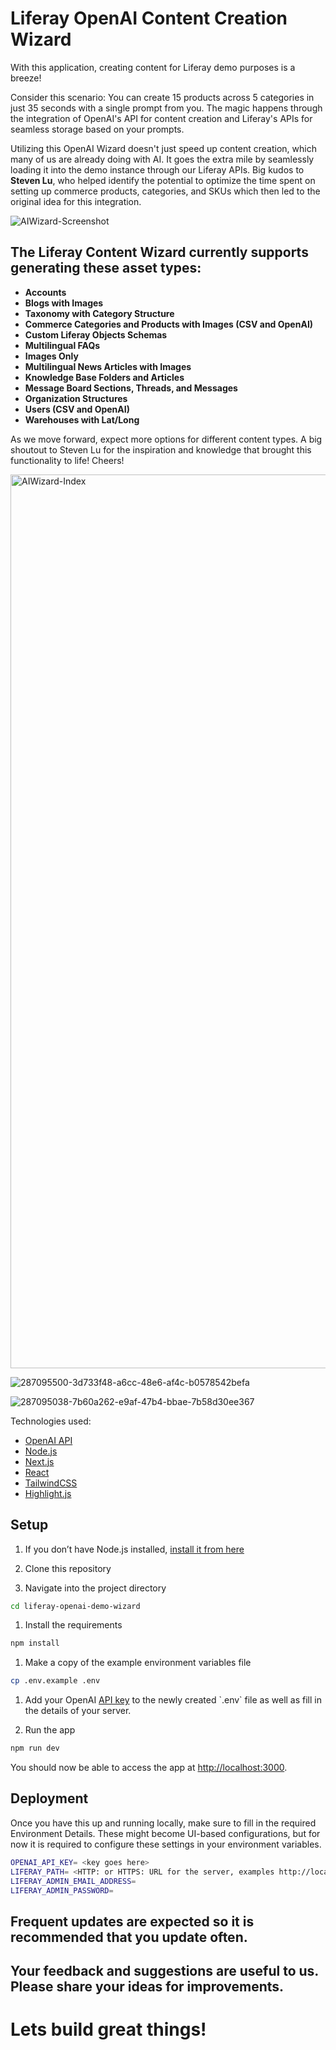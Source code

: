 # Liferay OpenAI Content Creation Wizard 

With this application, creating content for Liferay demo purposes is a breeze!

Consider this scenario: You can create 15 products across 5 categories in just 35 seconds with a single prompt from you. The magic happens through the integration of OpenAI's API for content creation and Liferay's APIs for seamless storage based on your prompts.

Utilizing this OpenAI Wizard doesn't just speed up content creation, which many of us are already doing with AI. It goes the extra mile by seamlessly loading it into the demo instance through our Liferay APIs. Big kudos to **Steven Lu**, who helped identify the potential to optimize the time spent on setting up commerce products, categories, and SKUs which then led to the original idea for this integration.
  
![AIWizard-Screenshot](https://github.com/weskempa-liferay/liferay-openai-demo-wizard/assets/68334638/eafd4327-492c-4fcf-81e8-2d3abfa9f8f7)

## The Liferay Content Wizard currently supports generating these asset types: 

- **Accounts**
- **Blogs with Images**
- **Taxonomy with Category Structure**
- **Commerce Categories and Products with Images (CSV and OpenAI)**
- **Custom Liferay Objects Schemas**
- **Multilingual FAQs**
- **Images Only**
- **Multilingual News Articles with Images**
- **Knowledge Base Folders and Articles**
- **Message Board Sections, Threads, and Messages**
- **Organization Structures**
- **Users (CSV and OpenAI)**
- **Warehouses with Lat/Long**

As we move forward, expect more options for different content types. A big shoutout to Steven Lu for the inspiration and knowledge that brought this functionality to life! Cheers!

<img width="1430" alt="AIWizard-Index" src="https://github.com/weskempa-liferay/liferay-openai-demo-wizard/assets/68334638/7b127f61-a191-4fca-8ec9-035860f751fb">

![287095500-3d733f48-a6cc-48e6-af4c-b0578542befa](https://github.com/weskempa-liferay/liferay-openai-demo-wizard/assets/68334638/de136608-8e95-4a74-bc16-08506570d7b9)

![287095038-7b60a262-e9af-47b4-bbae-7b58d30ee367](https://github.com/weskempa-liferay/liferay-openai-demo-wizard/assets/68334638/e7ed2ee8-a369-41da-aae2-deccf4c97b48)


Technologies used:

- [OpenAI API](https://openai.com/api/)
- [Node.js](https://nodejs.org/en/)
- [Next.js](https://nextjs.org/)
- [React](https://reactjs.org/)
- [TailwindCSS](https://tailwindcss.com/)
- [Highlight.js](https://highlightjs.org/)

## Setup

1. If you don’t have Node.js installed, [install it from here](https://nodejs.org/en/)

1. Clone this repository

1. Navigate into the project directory

```bash
cd liferay-openai-demo-wizard
```  

1. Install the requirements

```bash
npm install
```

1. Make a copy of the example environment variables file

```bash
cp .env.example .env
```

1. Add your OpenAI [API key]([https://beta.openai.com/account/api-keys](https://platform.openai.com/account/api-keys)) to the newly created `.env` file as well as fill in the details of your server.

1. Run the app

```bash
npm run dev
```

You should now be able to access the app at [http://localhost:3000](http://localhost:3000). 

## Deployment

Once you have this up and running locally, make sure to fill in the required Environment Details. These might become UI-based configurations, but for now it is required to configure these settings in your environment variables. 

```bash
OPENAI_API_KEY= <key goes here>
LIFERAY_PATH= <HTTP: or HTTPS: URL for the server, examples http://localhost:8080, http://127.0.0.1:8080, or https://webserver-lctexample-prd.lfr.cloud>
LIFERAY_ADMIN_EMAIL_ADDRESS=
LIFERAY_ADMIN_PASSWORD=
```

## Frequent updates are expected so it is recommended that you update often. 

## Your feedback and suggestions are useful to us. Please share your ideas for improvements. 

# Lets build great things!
